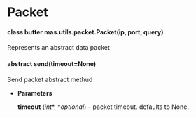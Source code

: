 # Packet


#### class butter.mas.utils.packet.Packet(ip, port, query)
Represents an abstract data packet


#### abstract send(timeout=None)
Send packet abstract methud


* **Parameters**

    **timeout** (*int**, **optional*) – packet timeout. defaults to None.
